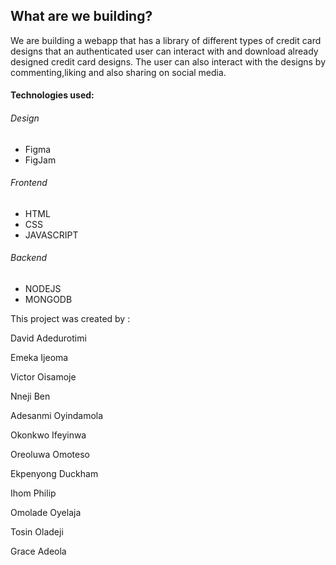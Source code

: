 
## What are we building?
We are building a webapp that has a library of different types of credit card designs that an authenticated user can interact with and download already designed credit card designs. The user can also interact with the designs by commenting,liking and also sharing on social media.

#### Technologies used:
###### Design
* Figma
* FigJam

###### Frontend
* HTML
* CSS
* JAVASCRIPT

###### Backend
* NODEJS
* MONGODB

This project was created by :

David Adedurotimi

Emeka Ijeoma 

Victor Oisamoje

Nneji Ben

Adesanmi Oyindamola

Okonkwo Ifeyinwa

Oreoluwa Omoteso

Ekpenyong Duckham

Ihom Philip

Omolade Oyelaja

Tosin Oladeji

Grace Adeola

